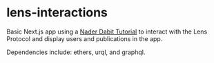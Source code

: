 # lens-interactions

Basic Next.js app using a [Nader Dabit Tutorial](https://www.youtube.com/watch?v=LcxOdWWL8xs) to interact with the Lens Protocol and display users and publications in the app.

Dependencies include: ethers, urql, and graphql.

